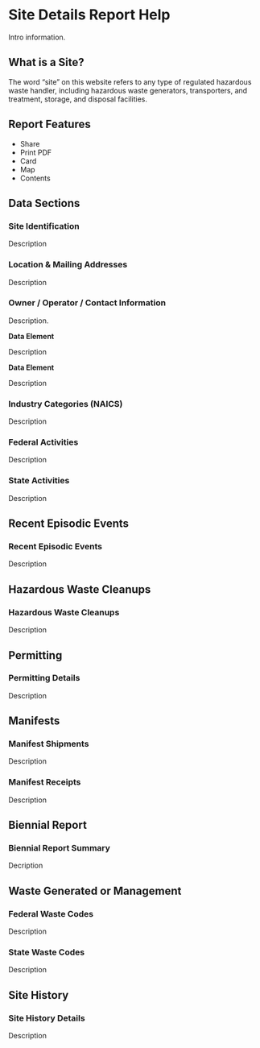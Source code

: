 # Site Details Report Help

Intro information.

## What is a Site?

The word “site” on this website refers to any type of regulated hazardous waste handler, including hazardous waste generators, transporters, and treatment, storage, and disposal facilities.

## Report Features

- Share
- Print PDF
- Card
- Map
- Contents
  
## Data Sections

### Site Identification

Description

### Location & Mailing Addresses

Description

### Owner / Operator / Contact Information

Description.

**Data Element**

Description

**Data Element**

Description
  
### Industry Categories (NAICS)

Description

### Federal Activities

Description

### State Activities

Description

## Recent Episodic Events

### Recent Episodic Events

Description

## Hazardous Waste Cleanups

### Hazardous Waste Cleanups

Description

## Permitting

### Permitting Details

Description

## Manifests

### Manifest Shipments

Description

### Manifest Receipts

Description

## Biennial Report

### Biennial Report Summary

Decription

## Waste Generated or Management

### Federal Waste Codes

Description

### State Waste Codes

Description

## Site History

### Site History Details

Description
